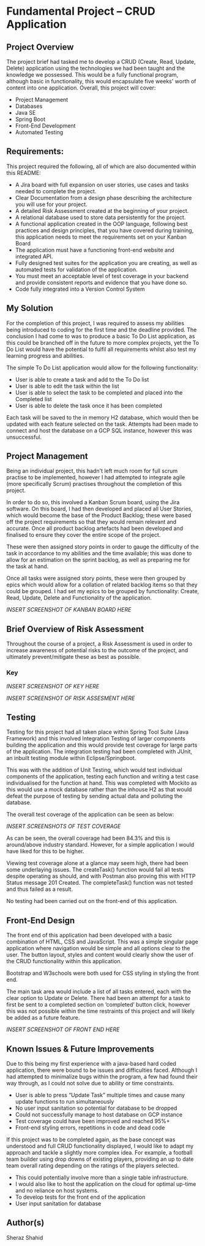 <h1>Fundamental Project – CRUD Application</h1> 

 

<h2>Project Overview</h2>

The project brief had tasked me to develop a CRUD (Create, Read, Update, Delete) application using the technologies we had been taught and the knowledge we possessed. This would be a fully functional program, although basic in functionality, this would encapsulate five weeks' worth of content into one application. Overall, this project will cover: 

<ul>
  <li>Project Management</li>
  <li>Databases</li>
  <li>Java SE</li>
  <li>Spring Boot</li>
  <li>Front-End Development</li>
  <li>Automated Testing</li>
</ul>
 

<h2>Requirements:</h2>

This project required the following, all of which are also documented within this README: 

<ul>
  <li>A Jira board with full expansion on user stories, use cases and tasks needed to complete the project.</li>
  <li>Clear Documentation from a design phase describing the architecture you will use for your project. </li>
  <li>A detailed Risk Assessment created at the beginning of your project. </li>
  <li>A relational database used to store data persistently for the project. </li>
  <li>A functional application created in the OOP language, following best practices and design principles, that you have covered during training, this application needs to meet the requirements set on your Kanban Board </li>
  <li>The application must have a functioning front-end website and integrated API. </li>
  <li>Fully designed test suites for the application you are creating, as well as automated tests for validation of the application. </li>
  <li>You must meet an acceptable level of test coverage in your backend and provide consistent reports and evidence that you have done so. </li>
  <li>Code fully integrated into a Version Control System </li>
</ul>
 

<h2>My Solution</h2>

For the completion of this project, I was required to assess my abilities being introduced to coding for the first time and the deadline provided. The conclusion I had come to was to produce a basic To Do List application, as this could be branched off in the future to more complex projects, yet the To Do List would have the potential to fulfil all requirements whilst also test my learning progress and abilities. 

The simple To Do List application would allow for the following functionality: 

<ul>
  <li>User is able to create a task and add to the To Do list</li>
  <li>User is able to edit the task within the list </li>
  <li>User is able to select the task to be completed and placed into the Completed list </li>
  <li>User is able to delete the task once it has been completed </li>
</ul>

Each task will be saved to the in memory H2 database, which would then be updated with each feature selected on the task. Attempts had been made to connect and host the database on a GCP SQL instance, however this was unsuccessful. 

 

<h2>Project Management</h2>

Being an individual project, this hadn't left much room for full scrum practise to be implemented, however I had attempted to integrate agile (more specifically Scrum) practises throughout the completion of this project. 

In order to do so, this involved a Kanban Scrum board, using the Jira software. On this board, I had then developed and placed all User Stories, which would become the base of the Product Backlog; these were based off the project requirements so that they would remain relevant and accurate. Once all product backlog artefacts had been developed and finalised to ensure they cover the entire scope of the project.  

These were then assigned story points in order to gauge the difficulty of the task in accordance to my abilities and the time available; this was done to allow for an estimation on the sprint backlog, as well as preparing me for the task at hand. 

Once all tasks were assigned story points, these were then grouped by epics which would allow for a collation of related backlog items so that they could be grouped. I had set my epics to be grouped by functionality: Create, Read, Update, Delete and Functionality of the application. 

 *INSERT SCREENSHOT OF KANBAN BOARD HERE*
 

<h2>Brief Overview of Risk Assessment</h2>

Throughout the course of a project, a Risk Assessment is used in order to increase awareness of potential risks to the outcome of the project, and ultimately prevent/mitigate these as best as possible. 

<h3>Key </h3>

 *INSERT SCREENSHOT OF KEY HERE*
 
 *INSERT SCREENSHOT OF RISK ASSESMENT HERE*

 
 
<h2>Testing</h2>

Testing for this project had all taken place within Spring Tool Suite (Java Framework) and this involved Integration Testing of larger components building the application and this would provide test coverage for large parts of the application. The integration testing had been completed with JUnit, an inbuilt testing module within Eclipse/Springboot.  

This was with the addition of Unit Testing, which would test individual components of the application, testing each function and writing a test case individualised for the function at hand. This was completed with Mockito as this would use a mock database rather than the inhouse H2 as that would defeat the purpose of testing by sending actual data and polluting the database. 

The overall test coverage of the application can be seen as below: 

 *INSERT SCREENSHOTS OF TEST COVERAGE*
 

As can be seen, the overall coverage had been 84.3% and this is around/above industry standard. However, for a simple application I would have liked for this to be higher. 

Viewing test coverage alone at a glance may seem high, there had been some underlaying issues. The createTask() function would fail all tests despite operating as should, and with Postman also proving this with HTTP Status message 201 Created. The completeTask() function was not tested and thus failed as a result. 

No testing had been carried out on the front-end of this application. 

 

<h2>Front-End Design</h2> 

The front end of this application had been developed with a basic combination of HTML, CSS and JavaScript. This was a simple singular page application where navigation would be simple and all options clear to the user. The button layout, styles and content would clearly show the user of the CRUD functionality within this application. 

Bootstrap and W3schools were both used for CSS styling in styling the front end. 

The main task area would include a list of all tasks entered, each with the clear option to Update or Delete. There had been an attempt for a task to first be sent to a completed section on ‘completed’ button click, however this was not possible within the time restraints of this project and will likely be added as a future feature. 

 *INSERT SCREENSHOT OF FRONT END HERE*


<h2>Known Issues & Future Improvements </h2>

Due to this being my first experience with a java-based hard coded application, there were bound to be issues and difficulties faced. Although I had attempted to minimalize bugs within the program, a few had found their way through, as I could not solve due to ability or time constraints. 

<ul>
  <li>User is able to press “Update Task” multiple times and cause many update functions to run simultaneously </li>
  <li>No user input sanitation so potential for database to be dropped </li>
  <li>Could not successfully manage to host database on GCP instance </li>
  <li>Test coverage could have been improved and reached 95%+ </li>
  <li>Front-end styling errors, repetitions in code and dead code </li>
</ul>

If this project was to be completed again, as the base concept was understood and full CRUD functionality displayed, I would like to adapt my approach and tackle a slightly more complex idea. For example, a football team builder using drop downs of existing players, providing an up to date team overall rating depending on the ratings of the players selected.  

<ul>
  <li>This could potentially involve more than a single table infrastructure. </li>
  <li>I would also like to host the application on the cloud for optimal up-time and no reliance on host systems.  </li>
  <li>To develop tests for the front end of the application </li>
  <li>User input sanitation for database </li>
</ul>

 

<h2>Author(s)</h2>

Sheraz Shahid 
 

 

